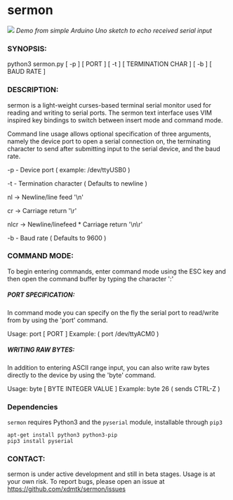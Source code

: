 # sermon
![](https://s3.amazonaws.com/xdmtk-test-group/sermon-demo3.gif)
_Demo from simple Arduino Uno sketch to echo received serial input_


### SYNOPSIS: 

python3 sermon.py [ -p ] [ PORT ] [ -t ] [ TERMINATION CHAR ] [ -b ] [ BAUD RATE ] 

### DESCRIPTION: 

sermon is a light-weight curses-based terminal serial monitor used for reading and writing to serial ports. The sermon text 
interface uses VIM inspired key bindings to switch between insert mode and command mode. 

Command line usage allows optional specification of three arguments, namely the device port to open a serial connection
on, the terminating character to send after submitting input to the serial device, and the baud rate. 


-p  - Device port ( example: /dev/ttyUSB0 )

-t  - Termination character ( Defaults to newline )

nl -> Newline/line feed \'\\n\'

cr -> Carriage return \'\\r\'

nlcr -> Newline/linefeed * Carriage return \'\\n\\r\'

-b  - Baud rate ( Defaults to 9600 )



### COMMAND MODE:

To begin entering commands, enter command mode using the ESC key and then open the command buffer by 
typing the character ':' 


##### PORT SPECIFICATION: 

In command mode you can specify on the fly the serial port to read/write from by using the 'port' command. 

Usage: port [ PORT ]
Example: ( port /dev/ttyACM0 )


##### WRITING RAW BYTES:

In addition to entering ASCII range input, you can also write raw bytes directly to the device by using the 'byte' 
command. 

Usage: byte [ BYTE INTEGER VALUE ] 
Example: byte 26  ( sends CTRL-Z ) 


### Dependencies
 `sermon` requires Python3 and the `pyserial` module, installable through `pip3`

`apt-get install python3 python3-pip` <br>
`pip3 install pyserial`



### CONTACT:

sermon is under active development and still in beta stages. Usage is at your own risk. To report bugs, please open an 
issue at https://github.com/xdmtk/sermon/issues
